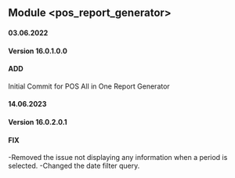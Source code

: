 ## Module <pos_report_generator>

#### 03.06.2022
#### Version 16.0.1.0.0
#### ADD
Initial Commit for POS All in One Report Generator

#### 14.06.2023
#### Version 16.0.2.0.1
#### FIX
-Removed  the issue not displaying any information when a period is selected.
-Changed the date filter query.